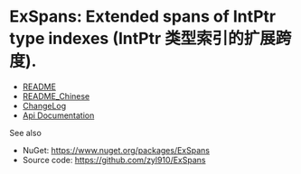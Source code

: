 # ExSpans: Extended spans of IntPtr type indexes (IntPtr 类型索引的扩展跨度).

- [README](../README.md)
- [README_Chinese](../README_Chinese.md)
- [ChangeLog](../ChangeLog.md)
- [Api Documentation](../api/index.md)

See also

- NuGet: https://www.nuget.org/packages/ExSpans
- Source code: https://github.com/zyl910/ExSpans
